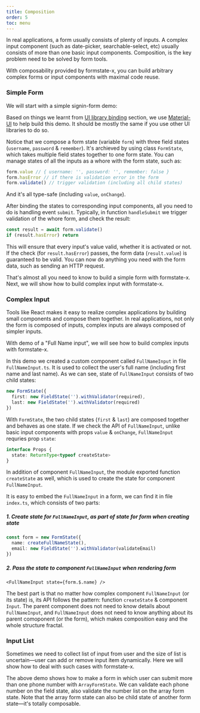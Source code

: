 ```yaml
---
title: Composition
order: 5
toc: menu
---
```


In real applications, a form usually consists of plenty of inputs. A complex input component (such as date-picker, searchable-select, etc) usually consists of more than one basic input components. Composition, is the key problem need to be solved by form tools.

With composability provided by formstate-x, you can build arbitrary complex forms or input components with maximal code reuse.

### Simple Form

We will start with a simple signin-form demo:

<code src="./signin-form.tsx"></code>

Based on things we learnt from [UI library binding](/guide/binding) section, we use [Material-UI](https://mui.com/) to help build this demo. It should be mostly the same if you use other UI libraries to do so.

Notice that we compose a form state (variable `form`) with three field states (`username`, `password` & `remember`). It's archieved by using class `FormState`, which takes multiple field states together to one form state. You can manage states of all the inputs as a whore with the form state, such as:

```ts
form.value // { username: '', password: '', remember: false }
form.hasError // if there is validation error in the form
form.validate() // trigger validation (including all child states)
```

And it's all type-safe (including `value`, `onChange`).

After binding the states to corresponding input components, all you need to do is handling event `submit`. Typically, in function `handleSubmit` we trigger validation of the whore form, and check the result:

```ts
const result = await form.validate()
if (result.hasError) return
```

This will ensure that every input's value valid, whether it is activated or not. If the check (for `result.hasError`) passes, the form data (`result.value`) is guaranteed to be valid. You can now do anything you need with the form data, such as sending an HTTP request.

That's almost all you need to know to build a simple form with formstate-x. Next, we will show how to build complex input with formstate-x.

### Complex Input

Tools like React makes it easy to realize complex applications by building small components and compose them together. In real applications, not only the form is composed of inputs, complex inputs are always composed of simpler inputs.

With demo of a "Full Name input", we will see how to build complex inputs with formstate-x.

<code src="./full-name-input/index.tsx"></code>

In this demo we created a custom component called `FullNameInput` in file `FullNameInput.ts`. It is used to collect the user's full name (including first name and last name). As we can see, state of `FullNameInput` consists of two child states:

```ts
new FormState({
  first: new FieldState('').withValidator(required),
  last: new FieldState('').withValidator(required)
})
```

With `FormState`, the two child states (`first` & `last`) are composed together and behaves as one state. If we check the API of `FullNameInput`, unlike basic input components with props `value` & `onChange`, `FullNameInput` requries prop `state`:

```ts
interface Props {
  state: ReturnType<typeof createState>
}
```

In addition of component `FullNameInput`, the module exported function `createState` as well, which is used to create the state for component `FullNameInput`.

It is easy to embed the `FullNameInput` in a form, we can find it in file `index.ts`, which consists of two parts:

##### 1. Create state for `FullNameInput`, as part of state for form when creating state

```ts
const form = new FormState({
  name: createFullNameState(),
  email: new FieldState('').withValidator(validateEmail)
})
```

##### 2. Pass the state to component `FullNameInput` when rendering form

```tsx | pure
<FullNameInput state={form.$.name} />
```

The best part is that no matter how complex component `FullNameInput` (or its state) is, its API follows the pattern: function `createState` & component `Input`. The parent component does not need to know details about `FullNameInput`, and `FullNameInput` does not need to know anything about its parent comoponent (or the form), which makes composition easy and the whole structure fractal.

### Input List

Sometimes we need to collect list of input from user and the size of list is uncertain—user can add or remove input item dynamically. Here we will show how to deal with such cases with formstate-x.

<code src="./input-list.tsx"></code>

The above demo shows how to make a form in which user can submit more than one phone number with `ArrayFormState`. We can validate each phone number on the field state, also validate the number list on the array form state. Note that the array form state can also be child state of another form state—it's totally composable.
